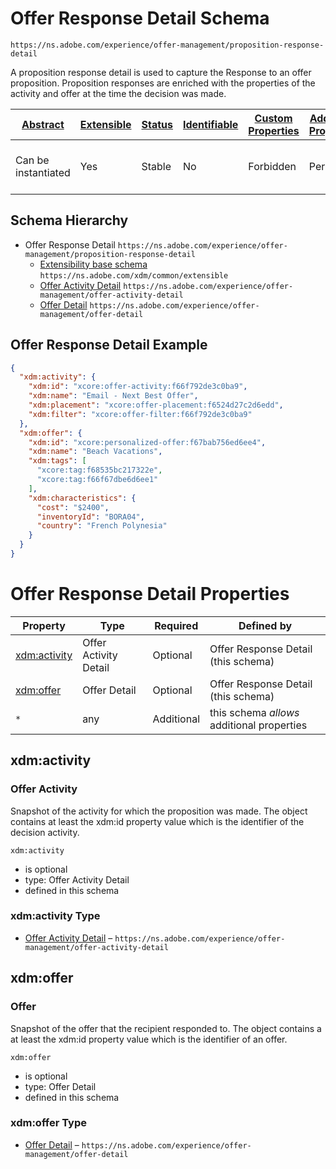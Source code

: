 
# Offer Response Detail Schema

```
https://ns.adobe.com/experience/offer-management/proposition-response-detail
```

A proposition response detail is used to capture the Response to an offer proposition. Proposition responses are enriched with the properties of the activity and offer at the time the decision was made.

| [Abstract](../../../../abstract.md) | [Extensible](../../../../extensions.md) | [Status](../../../../status.md) | [Identifiable](../../../../id.md) | [Custom Properties](../../../../extensions.md) | [Additional Properties](../../../../extensions.md) | Defined In |
|-------------------------------------|-----------------------------------------|---------------------------------|-----------------------------------|------------------------------------------------|----------------------------------------------------|------------|
| Can be instantiated | Yes | Stable | No | Forbidden | Permitted | [adobe/experience/offer-management/proposition-response-detail.schema.json](adobe/experience/offer-management/proposition-response-detail.schema.json) |
## Schema Hierarchy

* Offer Response Detail `https://ns.adobe.com/experience/offer-management/proposition-response-detail`
  * [Extensibility base schema](../../../datatypes/extensible.schema.md) `https://ns.adobe.com/xdm/common/extensible`
  * [Offer Activity Detail](offer-activity-detail.schema.md) `https://ns.adobe.com/experience/offer-management/offer-activity-detail`
  * [Offer Detail](offer-detail.schema.md) `https://ns.adobe.com/experience/offer-management/offer-detail`


## Offer Response Detail Example
```json
{
  "xdm:activity": {
    "xdm:id": "xcore:offer-activity:f66f792de3c0ba9",
    "xdm:name": "Email - Next Best Offer",
    "xdm:placement": "xcore:offer-placement:f6524d27c2d6edd",
    "xdm:filter": "xcore:offer-filter:f66f792de3c0ba9"
  },
  "xdm:offer": {
    "xdm:id": "xcore:personalized-offer:f67bab756ed6ee4",
    "xdm:name": "Beach Vacations",
    "xdm:tags": [
      "xcore:tag:f68535bc217322e",
      "xcore:tag:f66f67dbe6d6ee1"
    ],
    "xdm:characteristics": {
      "cost": "$2400",
      "inventoryId": "BORA04",
      "country": "French Polynesia"
    }
  }
}
```

# Offer Response Detail Properties

| Property | Type | Required | Defined by |
|----------|------|----------|------------|
| [xdm:activity](#xdmactivity) | Offer Activity Detail | Optional | Offer Response Detail (this schema) |
| [xdm:offer](#xdmoffer) | Offer Detail | Optional | Offer Response Detail (this schema) |
| `*` | any | Additional | this schema *allows* additional properties |

## xdm:activity
### Offer Activity

Snapshot of the activity for which the proposition was made. The object contains at least the xdm:id property value which is the identifier of the decision activity.

`xdm:activity`
* is optional
* type: Offer Activity Detail
* defined in this schema

### xdm:activity Type


* [Offer Activity Detail](offer-activity-detail.schema.md) – `https://ns.adobe.com/experience/offer-management/offer-activity-detail`





## xdm:offer
### Offer

Snapshot of the offer that the recipient responded to. The object contains a at least the xdm:id property value which is the identifier of an offer.

`xdm:offer`
* is optional
* type: Offer Detail
* defined in this schema

### xdm:offer Type


* [Offer Detail](offer-detail.schema.md) – `https://ns.adobe.com/experience/offer-management/offer-detail`




